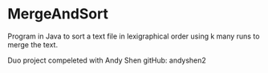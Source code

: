 # MergeAndSort
Program in Java to sort a text file in lexigraphical order using k many runs to merge the text. 

Duo project compeleted with Andy Shen gitHub: andyshen2
